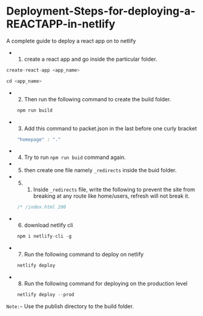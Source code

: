 # Deployment-Steps-for-deploying-a-REACTAPP-in-netlify
A complete guide to deploy a react app on to netlify

- 1. create a react app and go inside the particular folder.
```js
create-react-app <app_name>
```
```js
cd <app_name>
```
- 2. Then run the following command to create the build folder.
```js
    npm run build
```
- 3. Add this command to packet.json in the last before one curly bracket
```js
    "homepage" : "."
```
- 4. Try to run ```npm run buid``` command again.
- 5. then create one file namely ```_redirects``` inside the buid folder.
- 5. 1. Inside ```_redirects``` file, write the following to prevent the site from breaking at any route like home/users, refresh will not break it.
```js
    /* /index.html 200
```
- 6. download netlify cli
```js
    npm i netlify-cli -g
```
- 7. Run the following command to deploy on netlify
```js
    netlify deploy
```
- 8. Run the following command for deploying on the production level
```js
    netlify deploy --prod
```
```Note:~``` Use the publish directory to the build folder.
